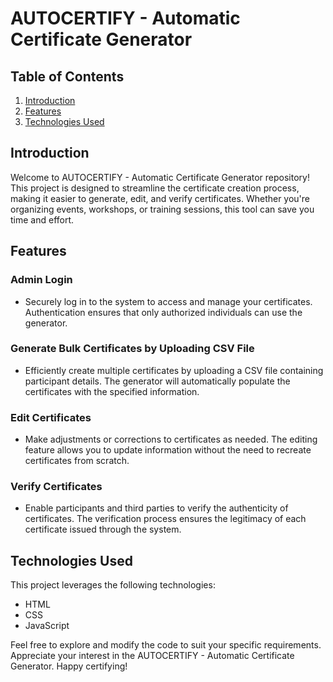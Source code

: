 # AUTOCERTIFY - Automatic Certificate Generator

## Table of Contents
1. [Introduction](#introduction)
2. [Features](#features)
3. [Technologies Used](#technologies-used)

## Introduction
Welcome to AUTOCERTIFY - Automatic Certificate Generator repository! This project is designed to streamline the certificate creation process, making it easier to generate, edit, and verify certificates. Whether you're organizing events, workshops, or training sessions, this tool can save you time and effort.

## Features
### Admin Login  
- Securely log in to the system to access and manage your certificates. Authentication ensures that only authorized individuals can use the generator.

### Generate Bulk Certificates by Uploading CSV File 
- Efficiently create multiple certificates by uploading a CSV file containing participant details. The generator will automatically populate the certificates with the specified information.

### Edit Certificates
- Make adjustments or corrections to certificates as needed. The editing feature allows you to update information without the need to recreate certificates from scratch.

### Verify Certificates
- Enable participants and third parties to verify the authenticity of certificates. The verification process ensures the legitimacy of each certificate issued through the system.

## Technologies Used
This project leverages the following technologies:
- HTML 
- CSS
- JavaScript

Feel free to explore and modify the code to suit your specific requirements.  
Appreciate your interest in the AUTOCERTIFY - Automatic Certificate Generator. Happy certifying!
